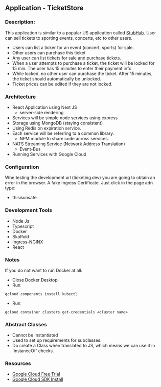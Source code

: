 ## Application - TicketStore

### Description:

This application is similar to a popular US application called [StubHub](https://www.stubhub.com). User can sell tickets to sporting events, concerts, etc to other users. 

* Users can list a ticker for an event (concert, sports) for sale.
* Other users can purchase this ticket
* Any user can list tickets for sale and purchase tickets.
* When a user attempts to purchase a ticket, the ticket will be locked for 15 min. The user has 15 minutes to enter their payment info.
* While locked, no other user can purchase the ticket. After 15 minutes, the ticket should automatically be unlocked.
* Ticket prices can be edited if they are not locked. 

### Architecture

* React Application using Next JS
    * server-side rendering
* Services will be simple node services using express
* Storage using MongoDB (staying consistent)
* Using Redis on expiration service.
* Each service will be referring to a common library. 
    * NPM module to share code across services. 
* NATS Streaming Service (Network Address Translation)
    * Event-Bus
* Running Services with Google Cloud

### Configuration

Whe testing the development url (ticketing.dev) you are going to obtain an error in the browser. A fake Ingress Certificate. Just click in the page adn type:
* thisisunsafe

### Development Tools
* Node Js
* Typescript
* Docker
* Skaffold
* Ingress-NGINX
* React

### Notes

If you do not want to run Docker at all:
* Close Docker Desktop
* Run:
```shell
gcloud components install kubectl
```
* Run:
```shell
gcloud container clusters get-credentials <cluster name>
```

### Abstract Classes
* Cannot be instantiated
* Used to set up requirements for subclasses.
* Do create a Class when translated to JS, which means we can use it in 'instanceOf' checks.

### Resources

* [Google Cloud Free Trial](https://cloud.google.com/free)
* [Google Cloud SDK Install](https://cloud.google.com/sdk/docs/install-sdk)



